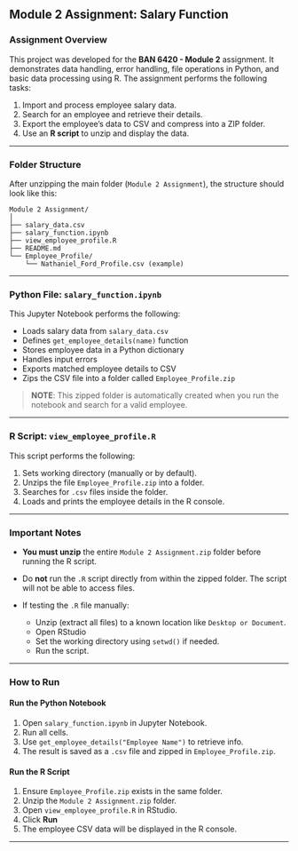 ## Module 2 Assignment: Salary Function

### Assignment Overview

This project was developed for the **BAN 6420 - Module 2** assignment. It demonstrates data handling, error handling, file operations in Python, and basic data processing using R. The assignment performs the following tasks:

1. Import and process employee salary data.
2. Search for an employee and retrieve their details.
3. Export the employee’s data to CSV and compress into a ZIP folder.
4. Use an **R script** to unzip and display the data.

---

### Folder Structure

After unzipping the main folder (`Module 2 Assignment`), the structure should look like this:

```
Module 2 Assignment/
│
├── salary_data.csv
├── salary_function.ipynb
├── view_employee_profile.R
├── README.md
└── Employee_Profile/
    └── Nathaniel_Ford_Profile.csv (example)
```

---

### Python File: `salary_function.ipynb`

This Jupyter Notebook performs the following:

* Loads salary data from `salary_data.csv`
* Defines `get_employee_details(name)` function
* Stores employee data in a Python dictionary
* Handles input errors
* Exports matched employee details to CSV
* Zips the CSV file into a folder called `Employee_Profile.zip`

> **NOTE**: This zipped folder is automatically created when you run the notebook and search for a valid employee.

---

### R Script: `view_employee_profile.R`

This script performs the following:

1. Sets working directory (manually or by default).
2. Unzips the file `Employee_Profile.zip` into a folder.
3. Searches for `.csv` files inside the folder.
4. Loads and prints the employee details in the R console.

---

###  Important Notes

* **You must unzip** the entire `Module 2 Assignment.zip` folder before running the R script.
* Do **not** run the `.R` script directly from within the zipped folder. The script will not be able to access files.
* If testing the `.R` file manually:

  * Unzip (extract all files) to a known location like `Desktop or Document`.
  * Open RStudio 
  * Set the working directory using `setwd()` if needed.
  * Run the script.

---

### How to Run

#### Run the Python Notebook

1. Open `salary_function.ipynb` in Jupyter Notebook.
2. Run all cells.
3. Use `get_employee_details("Employee Name")` to retrieve info.
4. The result is saved as a `.csv` file and zipped in `Employee_Profile.zip`.

#### Run the R Script

1. Ensure `Employee_Profile.zip` exists in the same folder.
2. Unzip the `Module 2 Assignment.zip` folder.
3. Open `view_employee_profile.R` in RStudio.
4. Click **Run**
5. The employee CSV data will be displayed in the R console.

---
